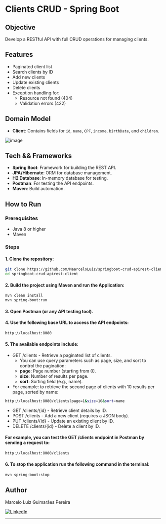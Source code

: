 # Clients CRUD - Spring Boot

## Objective
Develop a RESTful API with full CRUD operations for managing clients.

## Features
- Paginated client list
- Search clients by ID
- Add new clients
- Update existing clients
- Delete clients
- Exception handling for:
  - Resource not found (404)
  - Validation errors (422)

## Domain Model
- **Client**: Contains fields for `id`, `name`, `CPF`, `income`, `birthDate`, and `children`.

![image](https://github.com/user-attachments/assets/563a27c8-0a57-47cb-8a04-fa9be3938a1c)

## Tech && Frameworks
- **Spring Boot**: Framework for building the REST API.
- **JPA/Hibernate**: ORM for database management.
- **H2 Database**: In-memory database for testing.
- **Postman**: For testing the API endpoints.
- **Maven**: Build automation.

## How to Run
### Prerequisites
- Java 8 or higher
- Maven

### Steps
#### 1. Clone the repository:
```bash
git clone https://github.com/MaarceloLuiz/springboot-crud-apirest-client.git
cd springboot-crud-apirest-client
```
#### 2. Build the project using Maven and run the Application:
```bash
mvn clean install
mvn spring-boot:run
```
#### 3. Open Postman (or any API testing tool).
#### 4. Use the following base URL to access the API endpoints:
```bash
http://localhost:8080
```
#### 5. The available endpoints include:
- GET /clients - Retrieve a paginated list of clients.
  - You can use query parameters such as page, size, and sort to control the pagination:
  - **page**: Page number (starting from 0).
  - **size**: Number of results per page.
  - **sort**: Sorting field (e.g., name).
- For example: to retrieve the second page of clients with 10 results per page, sorted by name:
```bash
http://localhost:8080/clients?page=1&size=10&sort=name
```
- GET /clients/{id} - Retrieve client details by ID.
- POST /clients - Add a new client (requires a JSON body).
- PUT /clients/{id} - Update an existing client by ID.
- DELETE /clients/{id} - Delete a client by ID.

#### For example, you can test the GET /clients endpoint in Postman by sending a request to:
```bash
http://localhost:8080/clients
```

#### 6. To stop the application run the following command in the terminal:
```bash
mvn spring-boot:stop
```

## Author
Marcelo Luiz Guimarães Pereira

<a href="https://www.linkedin.com/in/marcelo-luiz-guimar%C3%A3es-pereira-613933269/"><img src="https://img.shields.io/badge/linkedin%20-%230077B5.svg?&style=for-the-badge&logo=linkedin&logoColor=white" alt="LinkedIn"/></a>

---

